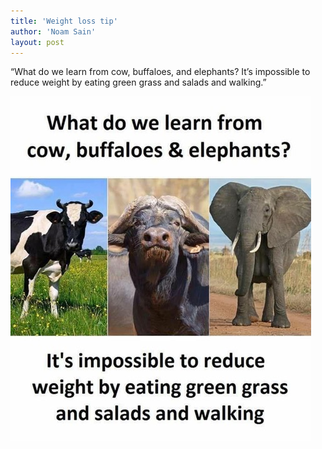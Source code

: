 ```yaml
---
title: 'Weight loss tip'
author: 'Noam Sain'
layout: post
---
```


“What do we learn from cow, buffaloes, and elephants? It’s impossible to reduce weight by eating green grass and salads and walking.”

![Weight loss tip](/assets/2022/2022-10-funny01.jpg "Weight loss tip")
